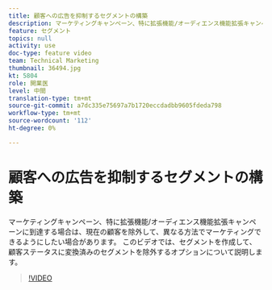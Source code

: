 ```yaml
---
title: 顧客への広告を抑制するセグメントの構築
description: マーケティングキャンペーン、特に拡張機能/オーディエンス機能拡張キャンペーンに到達する場合は、現在の顧客を除外して、異なる方法でマーケティングできるようにしたい場合があります。 このビデオでは、セグメントを作成して、顧客ステータスに変換済みのセグメントを除外するオプションについて説明します。
feature: セグメント
topics: null
activity: use
doc-type: feature video
team: Technical Marketing
thumbnail: 36494.jpg
kt: 5804
role: 開業医
level: 中間
translation-type: tm+mt
source-git-commit: a7dc335e75697a7b1720eccdadbb9605fdeda798
workflow-type: tm+mt
source-wordcount: '112'
ht-degree: 0%

---
```



# 顧客への広告を抑制するセグメントの構築

マーケティングキャンペーン、特に拡張機能/オーディエンス機能拡張キャンペーンに到達する場合は、現在の顧客を除外して、異なる方法でマーケティングできるようにしたい場合があります。 このビデオでは、セグメントを作成して、顧客ステータスに変換済みのセグメントを除外するオプションについて説明します。

>[!VIDEO](https://video.tv.adobe.com/v/36494/?quality=12&learn=on)
